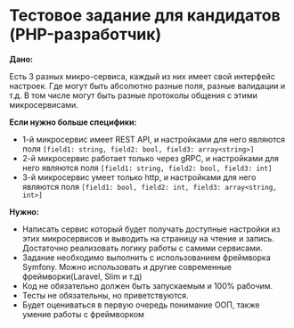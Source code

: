 # Тестовое задание для кандидатов (PHP-разработчик)
**Дано:**

Есть 3 разных микро-сервиса, каждый из них имеет свой интерфейс настроек. Где могут быть абсолютно разные поля, разные валидации и т.д. В том числе могут быть разные протоколы общения с этими микросервисами.

**Если нужно больше специфики:**

- 1-й микросервис имеет REST API, и настройками для него являются поля ```[field1: string, field2: bool, field3: array<string>]```
- 2-й микросервис работает только через gRPC, и настройками для него являются поля ```[field1: string, field2: bool, field3: int]```
- 3-й микросервис умеет только http, и настройками для него являются поля ```[field1: bool, field2: int, field3: array<string, int>]```

**Нужно:**

- Написать сервис который будет получать доступные настройки из этих микросервисов и выводить на страницу на чтение и запись. Достаточно реализовать логику работы с самими сервисами.
- Задание необходимо выполнить с использованием фреймворка Symfony. Можно использовать и другие современные фреймворки(Laravel, Slim и т.д)
- Код не обязательно должен быть запускаемым и 100% рабочим.
- Тесты не обязательны, но приветствуются.
- Будет оцениваться в первую очередь понимание ООП, также умение работы с фреймворком
